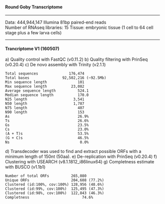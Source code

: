 #### Round Goby Transcriptome

---
Data: 444,944,147 Illumina 81bp paired-end reads<br>
Number of RNAseq libraries: 15 
Tissue: embryonic tissue (1 cell to 64 cell stage plus a few larva cells)
___

#### Trancriptome V1 (160507)

a) Quality control with FastQC (v0.11.2)
b) Quality filtering with PrinSeq (v0.20.4)
c) De novo assembly with Trinity (v2.1.1)

```
Total sequences              176,474
Total bases               92,502,216 (~92.5Mb)
Min sequence length              101
Max sequence length           23,082
Average sequence length          524.1
Median sequence length           170.0
N25 length                     3,541
N50 length                     1,787
N75 length                       407
N90 length                       153
As                               26.9%
Ts                               26.6%
Gs                               23.5%
Cs                               23.0%
(A + T)s                         53.5%
(G + C)s                         46.5%
Ns                                0.0%
```

d) Transdecoder was used to find and extract possible ORFs with a minimum length of 150nt (50aa).
e) De-replication with PrinSeq (v0.20.4)
f) Clustering with USEARCH (v8.1.1812_i86linux64)
g) Completness estimate with BUSCO (v1.1b1)

```
Number of total ORFs          265,080
Unique ORFs                   204,608 (77.2%)
Clustered (id:100%, cov:100%) 128,956 (48.6%)
Clustered (id:99%, cov:100%)  125,495 (47.3%)
Clustered (id:98%, cov:100%)  122,843 (46.3%)
Completness                        74.6%
```



